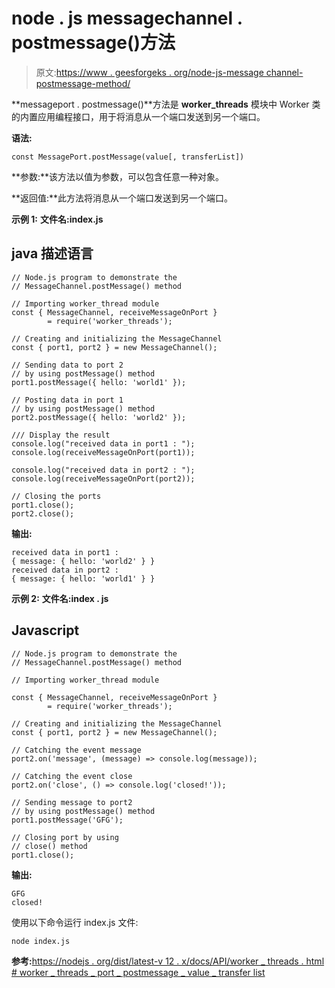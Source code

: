 # node . js messagechannel . postmessage()方法

> 原文:[https://www . geesforgeks . org/node-js-message channel-postmessage-method/](https://www.geeksforgeeks.org/node-js-messagechannel-postmessage-method/)

**messageport . postmessage()**方法是 **worker_threads** 模块中 Worker 类的内置应用编程接口，用于将消息从一个端口发送到另一个端口。

**语法:**

```
const MessagePort.postMessage(value[, transferList])
```

**参数:**该方法以值为参数，可以包含任意一种对象。

**返回值:**此方法将消息从一个端口发送到另一个端口。

**示例 1:** **文件名:index.js**

## java 描述语言

```
// Node.js program to demonstrate the
// MessageChannel.postMessage() method

// Importing worker_thread module
const { MessageChannel, receiveMessageOnPort }
        = require('worker_threads');

// Creating and initializing the MessageChannel
const { port1, port2 } = new MessageChannel();

// Sending data to port 2
// by using postMessage() method
port1.postMessage({ hello: 'world1' });

// Posting data in port 1
// by using postMessage() method
port2.postMessage({ hello: 'world2' });

/// Display the result
console.log("received data in port1 : ");
console.log(receiveMessageOnPort(port1));

console.log("received data in port2 : ");
console.log(receiveMessageOnPort(port2));

// Closing the ports
port1.close();
port2.close();
```

**输出:**

```
received data in port1 :
{ message: { hello: 'world2' } }
received data in port2 :
{ message: { hello: 'world1' } }
```

**示例 2:** **文件名:index . js**

## Javascript

```
// Node.js program to demonstrate the
// MessageChannel.postMessage() method

// Importing worker_thread module

const { MessageChannel, receiveMessageOnPort }
        = require('worker_threads');

// Creating and initializing the MessageChannel
const { port1, port2 } = new MessageChannel();

// Catching the event message
port2.on('message', (message) => console.log(message));

// Catching the event close
port2.on('close', () => console.log('closed!'));

// Sending message to port2
// by using postMessage() method
port1.postMessage('GFG');

// Closing port by using
// close() method
port1.close();
```

**输出:**

```
GFG
closed!
```

使用以下命令运行 index.js 文件:

```
node index.js
```

**参考:**[https://nodejs . org/dist/latest-v 12 . x/docs/API/worker _ threads . html # worker _ threads _ port _ postmessage _ value _ transfer list](https://nodejs.org/dist/latest-v12.x/docs/api/worker_threads.html#worker_threads_port_postmessage_value_transferlist)
